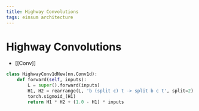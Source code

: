 ```yaml
---
title: Highway Convolutions
tags: einsum architecture
---
```


# Highway Convolutions
- [[Conv]]

```python
class HighwayConv1dNew(nn.Conv1d):
    def forward(self, inputs):
        L = super().forward(inputs)
        H1, H2 = rearrange(L, 'b (split c) t -> split b c t', split=2)
        torch.sigmoid_(H1)
        return H1 * H2 + (1.0 - H1) * inputs
```


















































































